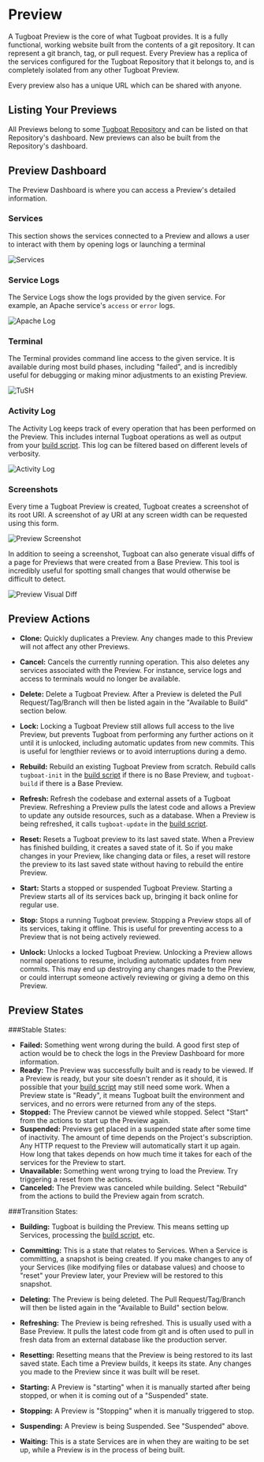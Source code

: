 # Preview

A Tugboat Preview is the core of what Tugboat provides. It is a fully
functional, working website built from the contents of a git repository. It can
represent a git branch, tag, or pull request. Every Preview has a replica of the
services configured for the Tugboat Repository that it belongs to, and is
completely isolated from any other Tugboat Preview.

Every preview also has a unique URL which can be shared with anyone.

## Listing Your Previews

All Previews belong to some [Tugboat Repository](../repositories/index.md) and
can be listed on that Repository's dashboard. New previews can also be built
from the Repository's dashboard.

## Preview Dashboard

The Preview Dashboard is where you can access a Preview's detailed information.

### Services

This section shows the services connected to a Preview and allows a user to
interact with them by opening logs or launching a terminal

![Services](_images/preview-services.png)

### Service Logs

The Service Logs show the logs provided by the given service. For example, an
Apache service's `access` or `error` logs.

![Apache Log](_images/preview-apache-log.png)

### Terminal

The Terminal provides command line access to the given service. It is available
during most build phases, including "failed", and is incredibly useful for
debugging or making minor adjustments to an existing Preview.

![TuSH](_images/TuSH.png)

### Activity Log

The Activity Log keeps track of every operation that has been performed on the
Preview. This includes internal Tugboat operations as well as output from your
[build script](../../build-script/index.md). This log can be filtered based on
different levels of verbosity.

![Activity Log](_images/preview-activity-log.png)

### Screenshots

Every time a Tugboat Preview is created, Tugboat creates a screenshot of its
root URI. A screenshot of ay URI at any screen width can be requested using this
form.

![Preview Screenshot](_images/preview-screenshot.png)

In addition to seeing a screenshot, Tugboat can also generate visual diffs of a
page for Previews that were created from a Base Preview. This tool is incredibly
useful for spotting small changes that would otherwise be difficult to detect.

![Preview Visual Diff](_images/preview-visualdiff.png)

## Preview Actions

* **Clone:** Quickly duplicates a Preview. Any changes made to this Preview will
  not affect any other Previews.

* **Cancel:** Cancels the currently running operation. This also deletes any
  services associated with the Preview. For instance, service logs and access to
  terminals would no longer be available.

* **Delete:** Delete a Tugboat Preview. After a Preview is deleted the Pull
  Request/Tag/Branch will then be listed again in the "Available to Build"
  section below.

* **Lock:** Locking a Tugboat Preview still allows full access to the live
  Preview, but prevents Tugboat from performing any further actions on it until
  it is unlocked, including automatic updates from new commits. This is useful
  for lengthier reviews or to avoid interruptions during a demo.

* **Rebuild:** Rebuild an existing Tugboat Preview from scratch. Rebuild calls
  `tugboat-init` in the [build script](../../build-script/index.md) if there is
  no Base Preview, and `tugboat-build` if there is a Base Preview.

* **Refresh:** Refresh the codebase and external assets of a Tugboat Preview.
  Refreshing a Preview pulls the latest code and allows a Preview to update any
  outside resources, such as a database. When a Preview is being refreshed, it
  calls `tugboat-update` in the [build script](../../build-script/index.md).

* **Reset:** Resets a Tugboat preview to its last saved state. When a Preview
  has finished building, it creates a saved state of it. So if you make changes
  in your Preview, like changing data or files, a reset will restore the preview
  to its last saved state without having to rebuild the entire Preview.

* **Start:** Starts a stopped or suspended Tugboat Preview. Starting a Preview
  starts all of its services back up, bringing it back online for regular use.

* **Stop:** Stops a running Tugboat preview. Stopping a Preview stops all of its
  services, taking it offline. This is useful for preventing access to a Preview
  that is not being actively reviewed.

* **Unlock:** Unlocks a locked Tugboat Preview. Unlocking a Preview allows
  normal operations to resume, including automatic updates from new commits.
  This may end up destroying any changes made to the Preview, or could interrupt
  someone actively reviewing or giving a demo on this Preview.

## Preview States

###Stable States:

* **Failed:** Something went wrong during the build. A good first step of action
  would be to check the logs in the Preview Dashboard for more information.
* **Ready:** The Preview was successfully built and is ready to be viewed. If a
  Preview is ready, but your site doesn't render as it should, it is possible
  that your [build script](../../build-script/index.md) may still need some
  work. When a Preview state is "Ready", it means Tugboat built the environment
  and services, and no errors were returned from any of the steps.
* **Stopped:** The Preview cannot be viewed while stopped. Select "Start" from
  the actions to start up the Preview again.
* **Suspended:** Previews get placed in a suspended state after some time of
  inactivity. The amount of time depends on the Project's subscription. Any HTTP
  request to the Preview will automatically start it up again. How long that
  takes depends on how much time it takes for each of the services for the
  Preview to start.
* **Unavailable:** Something went wrong trying to load the Preview. Try
  triggering a reset from the actions.
* **Canceled:** The Preview was canceled while building. Select "Rebuild" from
  the actions to build the Preview again from scratch.

###Transition States:

* **Building:** Tugboat is building the Preview. This means setting up Services,
  processing the [build script](../../build-script/index.md), etc.

* **Committing:** This is a state that relates to Services. When a Service is
  committing, a snapshot is being created. If you make changes to any of your
  Services (like modifying files or database values) and choose to "reset" your
  Preview later, your Preview will be restored to this snapshot.

* **Deleting:** The Preview is being deleted. The Pull Request/Tag/Branch will
  then be listed again in the "Available to Build" section below.

* **Refreshing:** The Preview is being refreshed. This is usually used with a
  Base Preview. It pulls the latest code from git and is often used to pull in
  fresh data from an external database like the production server.

* **Resetting:** Resetting means that the Preview is being restored to its last
  saved state. Each time a Preview builds, it keeps its state. Any changes you
  made to the Preview since it was built will be reset.

* **Starting:** A Preview is "starting" when it is manually started after being
  stopped, or when it is coming out of a "Suspended" state.

* **Stopping:** A Preview is "Stopping" when it is manually triggered to stop.

* **Suspending:** A Preview is being Suspended. See "Suspended" above.

* **Waiting:** This is a state Services are in when they are waiting to be set
  up, while a Preview is in the process of being built.
